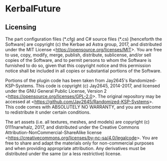 # KerbalFuture

## Licensing

The part configuration files (\*.cfg) and C# source files (\*.cs) [henceforth the Software] are copyright (c) the Kerbae ad Astra group, 2017, and distributed under the MIT License <<https://opensource.org/licenses/MIT>>. You are free to use, copy, modify, merge, publish, distribute, sublicense, and/or sell copies of the Software, and to permit persons to whom the Software is furnished to do so, given that this copyright notice and this permission notice shall be included in all copies or substantial portions of the Software.

Portions of the plugin code has been taken from Jay2645's Randomized-KSP-Systems. This code is copyright (c) Jay2645, 2014-2017, and licensed under the GNU General Public License, Version 2 <<https://opensource.org/licenses/GPL-2.0>>. The original repository may be accessed at <<https://github.com/Jay2645/Randomized-KSP-Systems>>. This code comes with ABSOLUTELY NO WARRANTY, and you are welcome to redistribute it under certain conditions.

The art assets (i.e. all textures, meshes, and models) are copyright (c) 0111narwhalz, 2017, and distributed under the Creative Commons Attribution-NonCommercial-ShareAlike license <<https://creativecommons.org/licenses/by-nc-sa/4.0/legalcode>>. You are free to share and adapt the materials only for non-commercial purposes and when providing appropriate attribution. Any derivatives must be distributed under the same (or a less restrictive) license.
